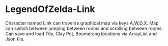 # LegendOfZelda-Link
Character named Link can traverse graphical map via keys A,W,D,X. Map can switch between jumping between rooms and scrolling between rooms. Can save and load Tile, Clay Pot, Boomerang locations via ArrayList and Json file.

